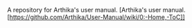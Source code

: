 A repository for Arthika's user manual. 
[Arthika's user manual.[https://github.com/Arthika/User-Manual/wiki/0:-Home,-ToC]]


